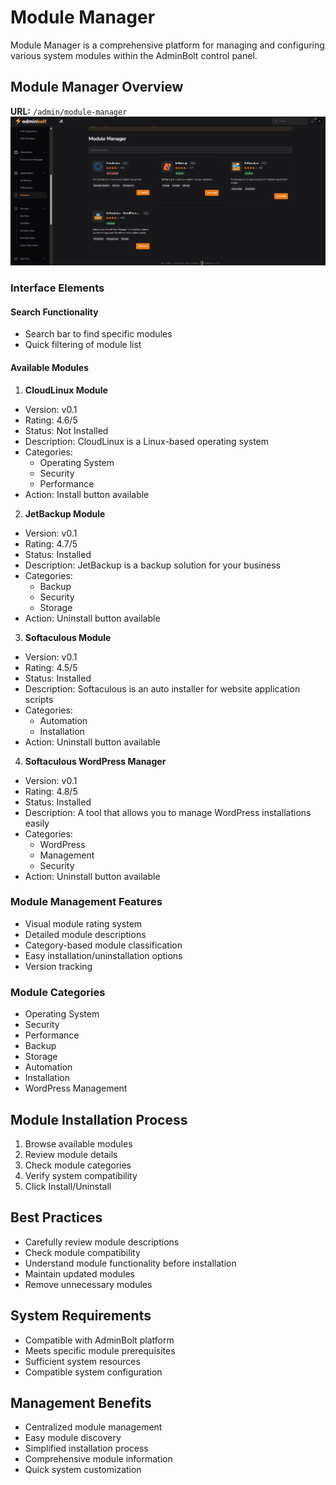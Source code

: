 # Module Manager

Module Manager is a comprehensive platform for managing and configuring various system modules within the AdminBolt control panel.

## Module Manager Overview

**URL:** `/admin/module-manager`
![Module Manager Interface](/screenshots/admin-modules.png)

### Interface Elements

#### Search Functionality
- Search bar to find specific modules
- Quick filtering of module list

#### Available Modules

1. **CloudLinux Module**
- Version: v0.1
- Rating: 4.6/5
- Status: Not Installed
- Description: CloudLinux is a Linux-based operating system
- Categories:
    * Operating System
    * Security
    * Performance
- Action: Install button available

2. **JetBackup Module**
- Version: v0.1
- Rating: 4.7/5
- Status: Installed
- Description: JetBackup is a backup solution for your business
- Categories:
    * Backup
    * Security
    * Storage
- Action: Uninstall button available

3. **Softaculous Module**
- Version: v0.1
- Rating: 4.5/5
- Status: Installed
- Description: Softaculous is an auto installer for website application scripts
- Categories:
    * Automation
    * Installation
- Action: Uninstall button available

4. **Softaculous WordPress Manager**
- Version: v0.1
- Rating: 4.8/5
- Status: Installed
- Description: A tool that allows you to manage WordPress installations easily
- Categories:
    * WordPress
    * Management
    * Security
- Action: Uninstall button available

### Module Management Features
- Visual module rating system
- Detailed module descriptions
- Category-based module classification
- Easy installation/uninstallation options
- Version tracking

### Module Categories
- Operating System
- Security
- Performance
- Backup
- Storage
- Automation
- Installation
- WordPress Management

## Module Installation Process
1. Browse available modules
2. Review module details
3. Check module categories
4. Verify system compatibility
5. Click Install/Uninstall

## Best Practices
- Carefully review module descriptions
- Check module compatibility
- Understand module functionality before installation
- Maintain updated modules
- Remove unnecessary modules

## System Requirements
- Compatible with AdminBolt platform
- Meets specific module prerequisites
- Sufficient system resources
- Compatible system configuration

## Management Benefits
- Centralized module management
- Easy module discovery
- Simplified installation process
- Comprehensive module information
- Quick system customization